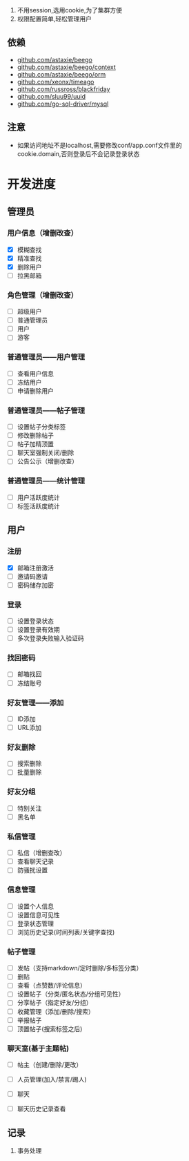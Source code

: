 1. 不用session,选用cookie,为了集群方便
2. 权限配置简单,轻松管理用户

## 依赖

- [github.com/astaxie/beego](https://github.com/astaxie/beego)
- [github.com/astaxie/beego/context](https://github.com/astaxie/beego/context)
- [github.com/astaxie/beego/orm](https://github.com/astaxie/beego/orm)
- [github.com/xeonx/timeago](https://github.com/xeonx/timeago)
- [github.com/russross/blackfriday](https://github.com/russross/blackfriday)
- [github.com/sluu99/uuid](https://github.com/sluu99/uuid)
- [github.com/go-sql-driver/mysql](https://github.com/go-sql-driver/mysql)


## 注意
- 如果访问地址不是localhost,需要修改conf/app.conf文件里的cookie.domain,否则登录后不会记录登录状态  



# 开发进度
## 管理员
### 用户信息（增删改查）
- [X] 模糊查找
- [X] 精准查找
- [X] 删除用户
- [ ] 拉黑邮箱

### 角色管理（增删改查）
- [ ] 超级用户
- [ ] 普通管理员
- [ ] 用户
- [ ] 游客

### 普通管理员——用户管理
- [ ] 查看用户信息
- [ ] 冻结用户
- [ ] 申请删除用户

### 普通管理员——帖子管理
- [ ] 设置帖子分类标签
- [ ] 修改删除帖子
- [ ] 帖子加精顶置
- [ ] 聊天室强制关闭/删除
- [ ] 公告公示（增删改查）

### 普通管理员——统计管理
- [ ] 用户活跃度统计
- [ ] 标签活跃度统计

## 用户

### 注册
- [X] 邮箱注册激活
- [ ] 邀请码邀请
- [ ] 密码储存加密

### 登录
- [ ] 设置登录状态
- [ ] 设置登录有效期
- [ ] 多次登录失败输入验证码

### 找回密码
- [ ] 邮箱找回
- [ ] 冻结账号

### 好友管理——添加
- [ ] ID添加
- [ ] URL添加

### 好友删除
- [ ] 搜索删除
- [ ] 批量删除

### 好友分组
- [ ] 特别关注
- [ ] 黑名单

### 私信管理
- [ ] 私信（增删查改）
- [ ] 查看聊天记录
- [ ] 防骚扰设置

### 信息管理
- [ ] 设置个人信息
- [ ] 设置信息可见性
- [ ] 登录状态管理
- [ ] 浏览历史记录(时间列表/关键字查找)

### 帖子管理
- [ ] 发帖（支持markdown/定时删除/多标签分类）
- [ ] 删贴
- [ ] 查看（点赞数/评论信息）
- [ ] 设置帖子（分类/匿名状态/分组可见性）
- [ ] 分享帖子（指定好友/分组）
- [ ] 收藏管理（添加/删除/搜索）
- [ ] 举报帖子
- [ ] 顶置帖子(搜索标签之后)

### 聊天室(基于主题帖)
- [ ] 帖主（创建/删除/更改）
- [ ] 人员管理(加入/禁言/踢人)
- [ ] 聊天
- [ ] 聊天历史记录查看



## 记录
1. 事务处理
 


